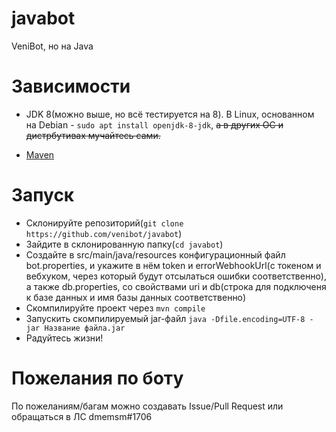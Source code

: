# javabot
VeniBot, но на Java

# Зависимости
 - JDK 8(можно выше, но всё тестируется на 8). В Linux, основанном на Debian - ```sudo apt install openjdk-8-jdk```, ~~а в других ОС и дистрбутивах мучайтесь сами.~~
 
 - [Maven](https://maven.apache.org)
 
 # Запуск
  - Склонируйте репозиторий(```git clone https://github.com/venibot/javabot```)
  - Зайдите в склонированную папку(```cd javabot```)
  - Создайте в src/main/java/resources конфигурационный файл bot.properties, и укажите в нём token и errorWebhookUrl(с токеном и вебхуком, через который будут отсылаться ошибки соответственно), а также db.properties, со свойствами uri и db(строка для подключеня к базе данных и имя базы данных соответственно)
  - Скомпилируйте проект через ```mvn compile```
  - Запускить скомпилируемый jar-файл ```java -Dfile.encoding=UTF-8 -jar Название файла.jar```
  - Радуйтесь жизни!
  
# Пожелания по боту
По пожеланиям/багам можно создавать Issue/Pull Request или обращаться в ЛС dmemsm#1706
